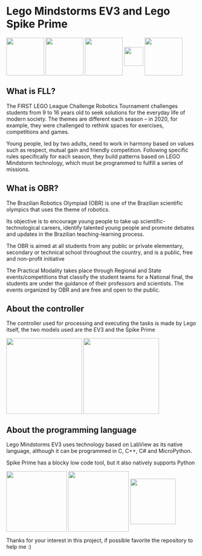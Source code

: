# Lego Mindstorms EV3 and Lego Spike Prime

<div>
  <img src="https://seeklogo.com/images/F/first-lego-league-logo-B6E7732E6F-seeklogo.com.png" height=100px align="center">
  <img src="https://i1.wp.com/educarr.com.br/wp-content/uploads/2018/03/logomarca-obr-2018.png?fit=522%2C216&ssl=1" height=100px align="center">
  <img src="https://raw.githubusercontent.com/gpdaniels/spike-prime/master/simulator/images/icon-spike.png" height=100px align="center">
  <img src="https://www.nicepng.com/png/detail/209-2093541_legoeducation-logo-lego-education-innovation-studio.png" height=50px align="center">
  <img src="https://sites.google.com/site/legomindstormintensive/_/rsrc/1477305268199/home/ev3-logo.png?height=213&width=400" height=100px align="center">
</div>

<div id="FLL">
  <h2>What is FLL?</h2>

  <p>The FIRST LEGO League Challenge Robotics Tournament challenges students from 9 to 16 years old to seek solutions for the everyday life of modern society. The themes are different each season – in 2020, for example, they were challenged to rethink spaces for exercises, competitions and games.

  Young people, led by two adults, need to work in harmony based on values such as respect, mutual gain and friendly competition. Following specific rules specifically for each season, they build patterns based on LEGO Mindstorm technology, which must be programmed to fulfill a series of missions.</p>
</div>

<div id="OBR">
  <h2>What is OBR?</h2>

  <p>The Brazilian Robotics Olympiad (OBR) is one of the Brazilian scientific olympics that uses the theme of robotics.

  Its objective is to encourage young people to take up scientific-technological careers, identify talented young people and promote debates and updates in the Brazilian teaching-learning process.

  The OBR is aimed at all students from any public or private elementary, secondary or technical school throughout the country, and is a public, free and non-profit initiative

  The Practical Modality takes place through Regional and State events/competitions that classify the student teams for a National final, the students are under the guidance of their professors and scientists. The events organized by OBR and are free and open to the public.</p>
</div>

<h2>About the controller</h2>
<p>The controller used for processing and executing the tasks is made by Lego itself, the two models used are the EV3 and the Spike Prime</p>
<div>
  <img src="https://static.electronicsweekly.com/wp-content/uploads/2019/04/16162018/SPike-Prime-hub-261x300.png" height=200px align="center">
  <img src="https://cdn.kiobi.com/images/brickwatch/sets/45500.png" height=200px align="center">
</div>

<h2>About the programming language</h2>
<p>Lego Mindstorms EV3 uses technology based on LabView as its native language, although it can be programmed in C, C++, C# and MicroPython.
  
Spike Prime has a blocky low code tool, but it also natively supports Python</p>

<div>
  <img src="https://www.researchgate.net/profile/Adrian-Ioan-Lita/publication/330595845/figure/fig1/AS:768598020722690@1560259456952/The-diagram-of-the-LabVIEW-application-used-for-controlling-the-automated-testing-system.ppm" height=160px align="center">
  <img src="https://afarago.github.io/EV3TreeVisualizerPages/img/f11.png" height=160px align="center">
  <img src="https://www.pinclipart.com/picdir/big/269-2691398_python-logo-clipart-transparent-background-png-download.png" height=120px align="center">
</div>

<p>Thanks for your interest in this project, if possible favorite the repository to help me :)</p>
